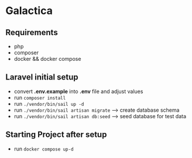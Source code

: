 # Galactica

## Requirements
- php
- composer
- docker && docker compose

## Laravel initial setup
- convert **.env.example** into **.env** file and adjust values
- run `composer install`
- run `./vendor/bin/sail up -d`
- run `./vendor/bin/sail artisan migrate` --> create database schema
- run `./vendor/bin/sail artisan db:seed` --> seed database for test data

## Starting Project after setup
- run `docker compose up-d`



